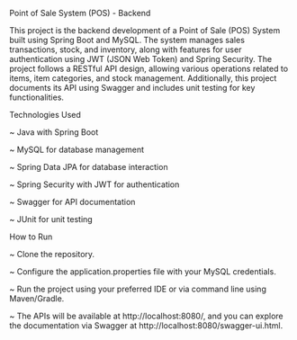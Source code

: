 Point of Sale System (POS) - Backend

This project is the backend development of a Point of Sale (POS) System built using Spring Boot and MySQL. The system manages sales transactions, stock, and inventory, along with features for user authentication using JWT (JSON Web Token) and Spring Security. The project follows a RESTful API design, allowing various operations related to items, item categories, and stock management. Additionally, this project documents its API using Swagger and includes unit testing for key functionalities.

Technologies Used

~ Java with Spring Boot

~ MySQL for database management

~ Spring Data JPA for database interaction

~ Spring Security with JWT for authentication

~ Swagger for API documentation

~ JUnit for unit testing

How to Run

~ Clone the repository.

~ Configure the application.properties file with your MySQL credentials.

~ Run the project using your preferred IDE or via command line using Maven/Gradle.

~ The APIs will be available at http://localhost:8080/, and you can explore the documentation via Swagger at http://localhost:8080/swagger-ui.html.
